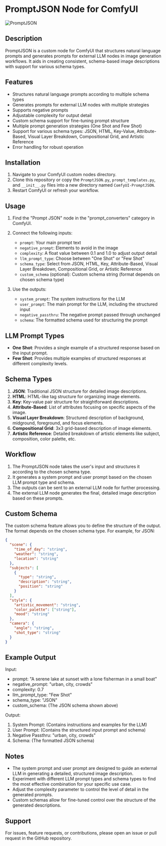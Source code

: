 # PromptJSON Node for ComfyUI
![PromptJSON](https://github.com/NeuralSamurAI/ComfyUI-PromptJSON/blob/master/image.jpg?raw=true)
## Description
PromptJSON is a custom node for ComfyUI that structures natural language prompts and generates prompts for external LLM nodes in image generation workflows. It aids in creating consistent, schema-based image descriptions with support for various schema types.

## Features
- Structures natural language prompts according to multiple schema types
- Generates prompts for external LLM nodes with multiple strategies
- Supports negative prompts
- Adjustable complexity for output detail
- Custom schema support for fine-tuning prompt structure
- Multiple prompt generation strategies (One Shot and Few Shot)
- Support for various schema types: JSON, HTML, Key-Value, Attribute-Based, Visual Layer Breakdown, Compositional Grid, and Artistic Reference
- Error handling for robust operation

## Installation
1. Navigate to your ComfyUI custom nodes directory.
2. Clone this repository or copy the `PromptJSON.py`, `prompt_templates.py`, and `__init__.py` files into a new directory named `ComfyUI-PromptJSON`.
3. Restart ComfyUI or refresh your workflow.

## Usage
1. Find the "Prompt JSON" node in the "prompt_converters" category in ComfyUI.
2. Connect the following inputs:
   - `prompt`: Your main prompt text
   - `negative_prompt`: Elements to avoid in the image
   - `complexity`: A float value between 0.1 and 1.0 to adjust output detail
   - `llm_prompt_type`: Choose between "One Shot" or "Few Shot"
   - `schema_type`: Select from JSON, HTML, Key, Attribute-Based, Visual Layer Breakdown, Compositional Grid, or Artistic Reference
   - `custom_schema` (optional): Custom schema string (format depends on chosen schema type)

3. Use the outputs:
   - `system_prompt`: The system instructions for the LLM
   - `user_prompt`: The main prompt for the LLM, including the structured input
   - `negative_passthru`: The negative prompt passed through unchanged
   - `schema`: The formatted schema used for structuring the prompt

## LLM Prompt Types
- **One Shot**: Provides a single example of a structured response based on the input prompt.
- **Few Shot**: Provides multiple examples of structured responses at different complexity levels.

## Schema Types
1. **JSON**: Traditional JSON structure for detailed image descriptions.
2. **HTML**: HTML-like tag structure for organizing image elements.
3. **Key**: Key-value pair structure for straightforward descriptions.
4. **Attribute-Based**: List of attributes focusing on specific aspects of the image.
5. **Visual Layer Breakdown**: Structured description of background, midground, foreground, and focus elements.
6. **Compositional Grid**: 3x3 grid-based description of image elements.
7. **Artistic Reference**: Detailed breakdown of artistic elements like subject, composition, color palette, etc.

## Workflow
1. The PromptJSON node takes the user's input and structures it according to the chosen schema type.
2. It generates a system prompt and user prompt based on the chosen LLM prompt type and schema.
3. The outputs can be sent to an external LLM node for further processing.
4. The external LLM node generates the final, detailed image description based on these prompts.

## Custom Schema
The custom schema feature allows you to define the structure of the output. The format depends on the chosen schema type. For example, for JSON:

```json
{
  "scene": {
    "time_of_day": "string",
    "weather": "string",
    "location": "string"
  },
  "subjects": [
    {
      "type": "string",
      "description": "string",
      "position": "string"
    }
  ],
  "style": {
    "artistic_movement": "string",
    "color_palette": ["string"],
    "mood": "string"
  },
  "camera": {
    "angle": "string",
    "shot_type": "string"
  }
}
```

## Example Output
Input:
- prompt: "A serene lake at sunset with a lone fisherman in a small boat"
- negative_prompt: "urban, city, crowds"
- complexity: 0.7
- llm_prompt_type: "Few Shot"
- schema_type: "JSON"
- custom_schema: (The JSON schema shown above)

Output:
1. System Prompt: (Contains instructions and examples for the LLM)
2. User Prompt: (Contains the structured input prompt and schema)
3. Negative Passthru: "urban, city, crowds"
4. Schema: (The formatted JSON schema)

## Notes
- The system prompt and user prompt are designed to guide an external LLM in generating a detailed, structured image description.
- Experiment with different LLM prompt types and schema types to find the most effective combination for your specific use case.
- Adjust the complexity parameter to control the level of detail in the generated prompts.
- Custom schemas allow for fine-tuned control over the structure of the generated descriptions.

## Support
For issues, feature requests, or contributions, please open an issue or pull request in the GitHub repository.
